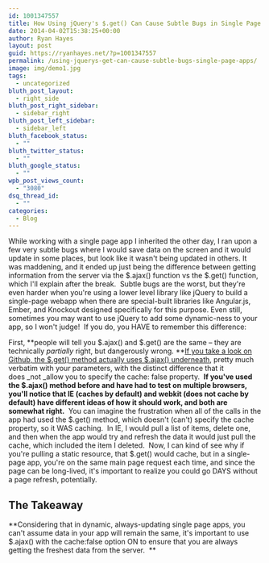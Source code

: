 ```yaml
---
id: 1001347557
title: How Using jQuery's $.get() Can Cause Subtle Bugs in Single Page Apps
date: 2014-04-02T15:38:25+00:00
author: Ryan Hayes
layout: post
guid: https://ryanhayes.net/?p=1001347557
permalink: /using-jquerys-get-can-cause-subtle-bugs-single-page-apps/
image: img/demo1.jpg
tags:
  - uncategorized
bluth_post_layout:
  - right_side
bluth_post_right_sidebar:
  - sidebar_right
bluth_post_left_sidebar:
  - sidebar_left
bluth_facebook_status:
  - ""
bluth_twitter_status:
  - ""
bluth_google_status:
  - ""
wpb_post_views_count:
  - "3080"
dsq_thread_id:
  - ""
categories:
  - Blog
---
```

While working with a single page app I inherited the other day, I ran upon a few very subtle bugs where I would save data on the screen and it would update in some places, but look like it wasn't being updated in others. It was maddening, and it ended up just being the difference between getting information from the server via the $.ajax() function vs the $.get() function, which I'll explain after the break.  Subtle bugs are the worst, but they're even harder when you're using a lower level library like jQuery to build a single-page webapp when there are special-built libraries like Angular.js, Ember, and Knockout designed specifically for this purpose. Even still, sometimes you may want to use jQuery to add some dynamic-ness to your app, so I won't judge!  If you do, you HAVE to remember this difference:<!--more-->

First, **people will tell you $.ajax() and $.get() are the same &#8211; they are technically _partially_ right, but dangerously wrong. **[If you take a look on Github, the $.get() method actually uses $.ajax() underneath](https://github.com/jquery/jquery/blob/master/src/ajax.js#L779), pretty much verbatim with your parameters, with the distinct difference that it does _not _allow you to specify the cache: false property.  **If you've used the $.ajax() method before and have had to test on multiple browsers, you'll notice that IE (caches by default) and webkit (does not cache by default) have different ideas of how it should work, and both are somewhat right.**  You can imagine the frustration when all of the calls in the app had used the $.get() method, which doesn't (can't) specify the cache property, so it WAS caching.  In IE, I would pull a list of items, delete one, and then when the app would try and refresh the data it would just pull the cache, which included the item I deleted.  Now, I can kind of see why if you're pulling a static resource, that $.get() would cache, but in a single-page app, you're on the same main page request each time, and since the page can be long-lived, it's important to realize you could go DAYS without a page refresh, potentially.

## The Takeaway

**Considering that in dynamic, always-updating single page apps, you can't assume data in your app will remain the same, it's important to use $.ajax() with the cache:false option ON to ensure that you are always getting the freshest data from the server.  **